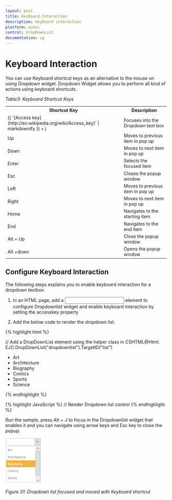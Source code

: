 ```yaml
---
layout: post
title: Keyboard-Interaction
description: keyboard interaction
platform: ejmvc
control: DropDownList
documentation: ug
---
```


# Keyboard Interaction

You can use Keyboard shortcut keys as an alternative to the mouse on using Dropdown widget. Dropdown Widget allows you to perform all kind of actions using keyboard shortcuts.

_Table3: Keyboard Shortcut Keys_

<table>
<tr>
<th>
Shortcut Key</th><th>
Description</th></tr>
<tr>
<td>
{{ '[Access key](http://en.wikipedia.org/wiki/Access_key)' | markdownify }} + j	</td><td>
Focuses into the Dropdown text box</td></tr>
<tr>
<td>
Up</td><td>
Moves to previous item in pop up</td></tr>
<tr>
<td>
Down</td><td>
Moves to next item in pop up</td></tr>
<tr>
<td>
Enter</td><td>
Selects the focused item</td></tr>
<tr>
<td>
Esc</td><td>
Closes the popup window</td></tr>
<tr>
<td>
Left </td><td>
Moves to previous item in pop up</td></tr>
<tr>
<td>
Right </td><td>
Moves to next item in pop up</td></tr>
<tr>
<td>
Home</td><td>
Navigates to the starting item </td></tr>
<tr>
<td>
End</td><td>
Navigates to the end item </td></tr>
<tr>
<td>
Alt + Up</td><td>
Close the popup window</td></tr>
<tr>
<td>
Alt +down </td><td>
Opens the popup window </td></tr>
</table>

## Configure Keyboard Interaction

The following steps explains you to enable keyboard interaction for a dropdown textbox.

1. In an HTML page, add a <input> element to configure Dropdownlist widget and enable keyboard interaction by setting the accesskey property



1. Add the below code to render the dropdown list.



{% highlight html %}

// Add a DropDownList element using the helper class in CSHTML@Html.
EJ().DropDownList("dropdownlist").TargetID("list")
           <div id="list">
		   <ul>
		   <li>Art</li>
		   <li>Architecture</li>
		   <li>Biography</li>
		   <li>Comics</li>
		   <li>Sports</li>
		   <li>Science</li>
		   </ul></div></td></tr>
{% endhighlight %}

{% highlight JavaScript %}
// Render Dropdown list control
     <script type="text/javascript">
	 $(function () {
	 //Control focus key
	 $(document).on("keydown", function (e) {
	 if (e.altKey && e.keyCode === 74) {
	 // j- key code.
	 $("#dropdownlist_wrapper").focus();
	 }
	 });
	 });    
	 </script> </td></tr>
{% endhighlight %}




Run the sample, press Alt + J to focus in the Dropdownlist widget that enables it and you can navigate using arrow keys and Esc key to close the popup.


![](Keyboard-Interaction_images/Keyboard-Interaction_img1.png)



_Figure 31: Dropdown list focused and moved with Keyboard shortcut_





